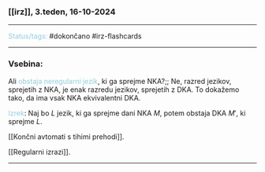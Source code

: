### [[irz]], 3.teden, 16-10-2024
---

<font color="#92cddc">Status/tags:</font> #dokončano #irz-flashcards

---

### Vsebina:

Ali <font color="#92cddc">obstaja neregularni jezik</font>, ki ga sprejme NKA?;; Ne, razred jezikov, sprejetih z NKA, je enak razredu jezikov, sprejetih z DKA. To dokažemo tako, da ima vsak NKA ekvivalentni DKA.
<!--SR:!2024-11-07,15,290-->

<font color="#92cddc">Izrek</font>: Naj bo $L$ jezik, ki ga sprejme dani NKA $M$, potem obstaja DKA $M'$, ki sprejme $L$.

[[Končni avtomati s tihimi prehodi]].

[[Regularni izrazi]].

---